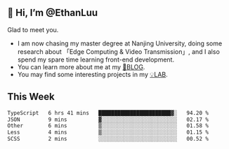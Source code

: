 ## 👋 Hi, I’m @EthanLuu

Glad to meet you.

- I am now chasing my master degree at Nanjing University, doing some research about 「Edge Computing & Video Transmission」, and I also spend my spare time learning front-end development.
- You can learn more about me at my [📝BLOG](https://blog.ethanloo.cn).
- You may find some interesting projects in my [💡LAB](https://lab.ethanloo.cn).

## This Week
<!--START_SECTION:waka-->

```txt
TypeScript   6 hrs 41 mins   ███████████████████████▓░   94.20 %
JSON         9 mins          ▓░░░░░░░░░░░░░░░░░░░░░░░░   02.17 %
Other        6 mins          ▒░░░░░░░░░░░░░░░░░░░░░░░░   01.58 %
Less         4 mins          ▒░░░░░░░░░░░░░░░░░░░░░░░░   01.15 %
SCSS         2 mins          ░░░░░░░░░░░░░░░░░░░░░░░░░   00.52 %
```

<!--END_SECTION:waka-->
